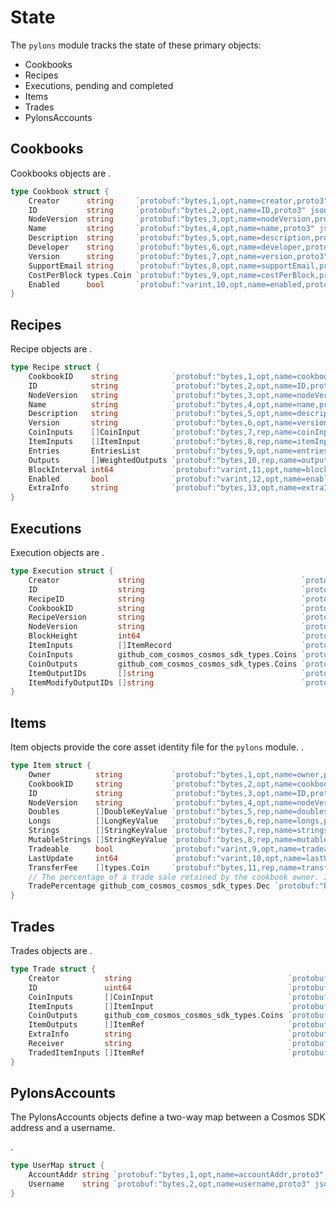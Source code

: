 <!--
order: 2
-->

# State

The `pylons` module tracks the state of these primary objects: 

- Cookbooks
- Recipes
- Executions, pending and completed
- Items
- Trades
- PylonsAccounts

## Cookbooks

Cookbooks objects are <!-- need general cookbook object description here, what is the file with this code? where does it live in the repo? -->.

```go
type Cookbook struct {
	Creator      string     `protobuf:"bytes,1,opt,name=creator,proto3" json:"creator,omitempty"`
	ID           string     `protobuf:"bytes,2,opt,name=ID,proto3" json:"ID,omitempty"`
	NodeVersion  string     `protobuf:"bytes,3,opt,name=nodeVersion,proto3" json:"nodeVersion,omitempty"`
	Name         string     `protobuf:"bytes,4,opt,name=name,proto3" json:"name,omitempty"`
	Description  string     `protobuf:"bytes,5,opt,name=description,proto3" json:"description,omitempty"`
	Developer    string     `protobuf:"bytes,6,opt,name=developer,proto3" json:"developer,omitempty"`
	Version      string     `protobuf:"bytes,7,opt,name=version,proto3" json:"version,omitempty"`
	SupportEmail string     `protobuf:"bytes,8,opt,name=supportEmail,proto3" json:"supportEmail,omitempty"`
	CostPerBlock types.Coin `protobuf:"bytes,9,opt,name=costPerBlock,proto3" json:"costPerBlock"`
	Enabled      bool       `protobuf:"varint,10,opt,name=enabled,proto3" json:"enabled,omitempty"`
}
```

## Recipes

Recipe objects are <!-- need general recipe object description here, what is the file with this code? where does it live in the repo? -->.

```go
type Recipe struct {
	CookbookID    string            `protobuf:"bytes,1,opt,name=cookbookID,proto3" json:"cookbookID,omitempty"`
	ID            string            `protobuf:"bytes,2,opt,name=ID,proto3" json:"ID,omitempty"`
	NodeVersion   string            `protobuf:"bytes,3,opt,name=nodeVersion,proto3" json:"nodeVersion,omitempty"`
	Name          string            `protobuf:"bytes,4,opt,name=name,proto3" json:"name,omitempty"`
	Description   string            `protobuf:"bytes,5,opt,name=description,proto3" json:"description,omitempty"`
	Version       string            `protobuf:"bytes,6,opt,name=version,proto3" json:"version,omitempty"`
	CoinInputs    []CoinInput       `protobuf:"bytes,7,rep,name=coinInputs,proto3" json:"coinInputs"`
	ItemInputs    []ItemInput       `protobuf:"bytes,8,rep,name=itemInputs,proto3" json:"itemInputs"`
	Entries       EntriesList       `protobuf:"bytes,9,opt,name=entries,proto3" json:"entries"`
	Outputs       []WeightedOutputs `protobuf:"bytes,10,rep,name=outputs,proto3" json:"outputs"`
	BlockInterval int64             `protobuf:"varint,11,opt,name=blockInterval,proto3" json:"blockInterval,omitempty"`
	Enabled       bool              `protobuf:"varint,12,opt,name=enabled,proto3" json:"enabled,omitempty"`
	ExtraInfo     string            `protobuf:"bytes,13,opt,name=extraInfo,proto3" json:"extraInfo,omitempty"`
}
```

## Executions

Execution objects are <!-- need general object description here, what is the file with this code? where does it live in the repo? -->.

```go
type Execution struct {
	Creator             string                                   `protobuf:"bytes,1,opt,name=creator,proto3" json:"creator,omitempty"`
	ID                  string                                   `protobuf:"bytes,2,opt,name=ID,proto3" json:"ID,omitempty"`
	RecipeID            string                                   `protobuf:"bytes,3,opt,name=recipeID,proto3" json:"recipeID,omitempty"`
	CookbookID          string                                   `protobuf:"bytes,4,opt,name=cookbookID,proto3" json:"cookbookID,omitempty"`
	RecipeVersion       string                                   `protobuf:"bytes,5,opt,name=recipeVersion,proto3" json:"recipeVersion,omitempty"`
	NodeVersion         string                                   `protobuf:"bytes,6,opt,name=nodeVersion,proto3" json:"nodeVersion,omitempty"`
	BlockHeight         int64                                    `protobuf:"varint,7,opt,name=blockHeight,proto3" json:"blockHeight,omitempty"`
	ItemInputs          []ItemRecord                             `protobuf:"bytes,8,rep,name=itemInputs,proto3" json:"itemInputs"`
	CoinInputs          github_com_cosmos_cosmos_sdk_types.Coins `protobuf:"bytes,9,rep,name=coinInputs,proto3,castrepeated=github.com/cosmos/cosmos-sdk/types.Coins" json:"coinInputs"`
	CoinOutputs         github_com_cosmos_cosmos_sdk_types.Coins `protobuf:"bytes,10,rep,name=coinOutputs,proto3,castrepeated=github.com/cosmos/cosmos-sdk/types.Coins" json:"coinOutputs"`
	ItemOutputIDs       []string                                 `protobuf:"bytes,11,rep,name=itemOutputIDs,proto3" json:"itemOutputIDs,omitempty"`
	ItemModifyOutputIDs []string                                 `protobuf:"bytes,12,rep,name=itemModifyOutputIDs,proto3" json:"itemModifyOutputIDs,omitempty"`
}
```

## Items

Item objects provide the core asset identity file for the `pylons` module. <!-- need general object description here, what is the file with this code? where does it live in the repo? -->.

````go
type Item struct {
	Owner          string           `protobuf:"bytes,1,opt,name=owner,proto3" json:"owner,omitempty"`
	CookbookID     string           `protobuf:"bytes,2,opt,name=cookbookID,proto3" json:"cookbookID,omitempty"`
	ID             string           `protobuf:"bytes,3,opt,name=ID,proto3" json:"ID,omitempty"`
	NodeVersion    string           `protobuf:"bytes,4,opt,name=nodeVersion,proto3" json:"nodeVersion,omitempty"`
	Doubles        []DoubleKeyValue `protobuf:"bytes,5,rep,name=doubles,proto3" json:"doubles"`
	Longs          []LongKeyValue   `protobuf:"bytes,6,rep,name=longs,proto3" json:"longs"`
	Strings        []StringKeyValue `protobuf:"bytes,7,rep,name=strings,proto3" json:"strings"`
	MutableStrings []StringKeyValue `protobuf:"bytes,8,rep,name=mutableStrings,proto3" json:"mutableStrings"`
	Tradeable      bool             `protobuf:"varint,9,opt,name=tradeable,proto3" json:"tradeable,omitempty"`
	LastUpdate     int64            `protobuf:"varint,10,opt,name=lastUpdate,proto3" json:"lastUpdate,omitempty"`
	TransferFee    []types.Coin     `protobuf:"bytes,11,rep,name=transferFee,proto3" json:"transferFee"`
	// The percentage of a trade sale retained by the cookbook owner. In the range (0.0, 1.0).
	TradePercentage github_com_cosmos_cosmos_sdk_types.Dec `protobuf:"bytes,12,opt,name=tradePercentage,proto3,customtype=github.com/cosmos/cosmos-sdk/types.Dec" json:"tradePercentage"`
}
````

## Trades

Trades objects are <!-- need general object description here, what is the file with this code? where does it live in the repo? -->.

```go
type Trade struct {
	Creator          string                                   `protobuf:"bytes,1,opt,name=creator,proto3" json:"creator,omitempty"`
	ID               uint64                                   `protobuf:"varint,2,opt,name=ID,proto3" json:"ID,omitempty"`
	CoinInputs       []CoinInput                              `protobuf:"bytes,3,rep,name=coinInputs,proto3" json:"coinInputs"`
	ItemInputs       []ItemInput                              `protobuf:"bytes,4,rep,name=itemInputs,proto3" json:"itemInputs"`
	CoinOutputs      github_com_cosmos_cosmos_sdk_types.Coins `protobuf:"bytes,5,rep,name=coinOutputs,proto3,castrepeated=github.com/cosmos/cosmos-sdk/types.Coins" json:"coinOutputs"`
	ItemOutputs      []ItemRef                                `protobuf:"bytes,6,rep,name=itemOutputs,proto3" json:"itemOutputs"`
	ExtraInfo        string                                   `protobuf:"bytes,7,opt,name=extraInfo,proto3" json:"extraInfo,omitempty"`
	Receiver         string                                   `protobuf:"bytes,8,opt,name=receiver,proto3" json:"receiver,omitempty"`
	TradedItemInputs []ItemRef                                `protobuf:"bytes,9,rep,name=tradedItemInputs,proto3" json:"tradedItemInputs"`
}
```

## PylonsAccounts

The PylonsAccounts objects define a two-way map between a Cosmos SDK address and a username.  

  <!-- need general object description here, what is the file with this code? where does it live in the repo? -->.

```go
type UserMap struct {
	AccountAddr string `protobuf:"bytes,1,opt,name=accountAddr,proto3" json:"accountAddr,omitempty"`
	Username    string `protobuf:"bytes,2,opt,name=username,proto3" json:"username,omitempty"`
}
```